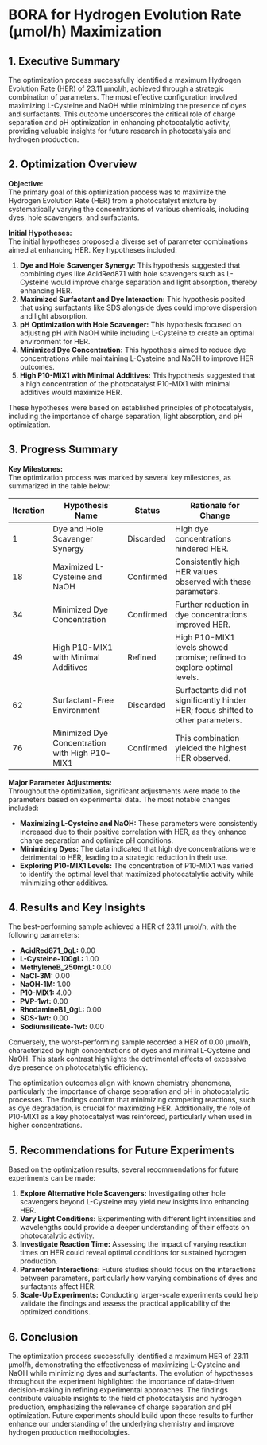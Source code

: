 # BORA for Hydrogen Evolution Rate (µmol/h) Maximization 

## 1. Executive Summary

The optimization process successfully identified a maximum Hydrogen Evolution Rate (HER) of 23.11 µmol/h, achieved through a strategic combination of parameters. The most effective configuration involved maximizing L-Cysteine and NaOH while minimizing the presence of dyes and surfactants. This outcome underscores the critical role of charge separation and pH optimization in enhancing photocatalytic activity, providing valuable insights for future research in photocatalysis and hydrogen production.

## 2. Optimization Overview

**Objective:**  
The primary goal of this optimization process was to maximize the Hydrogen Evolution Rate (HER) from a photocatalyst mixture by systematically varying the concentrations of various chemicals, including dyes, hole scavengers, and surfactants.

**Initial Hypotheses:**  
The initial hypotheses proposed a diverse set of parameter combinations aimed at enhancing HER. Key hypotheses included:

1. **Dye and Hole Scavenger Synergy:** This hypothesis suggested that combining dyes like AcidRed871 with hole scavengers such as L-Cysteine would improve charge separation and light absorption, thereby enhancing HER.
2. **Maximized Surfactant and Dye Interaction:** This hypothesis posited that using surfactants like SDS alongside dyes could improve dispersion and light absorption.
3. **pH Optimization with Hole Scavenger:** This hypothesis focused on adjusting pH with NaOH while including L-Cysteine to create an optimal environment for HER.
4. **Minimized Dye Concentration:** This hypothesis aimed to reduce dye concentrations while maintaining L-Cysteine and NaOH to improve HER outcomes.
5. **High P10-MIX1 with Minimal Additives:** This hypothesis suggested that a high concentration of the photocatalyst P10-MIX1 with minimal additives would maximize HER.

These hypotheses were based on established principles of photocatalysis, including the importance of charge separation, light absorption, and pH optimization.

## 3. Progress Summary

**Key Milestones:**  
The optimization process was marked by several key milestones, as summarized in the table below:

| Iteration | Hypothesis Name                          | Status         | Rationale for Change                                      |
|-----------|------------------------------------------|----------------|----------------------------------------------------------|
| 1         | Dye and Hole Scavenger Synergy          | Discarded      | High dye concentrations hindered HER.                    |
| 18        | Maximized L-Cysteine and NaOH           | Confirmed      | Consistently high HER values observed with these parameters. |
| 34        | Minimized Dye Concentration              | Confirmed      | Further reduction in dye concentrations improved HER.    |
| 49        | High P10-MIX1 with Minimal Additives    | Refined        | High P10-MIX1 levels showed promise; refined to explore optimal levels. |
| 62        | Surfactant-Free Environment              | Discarded      | Surfactants did not significantly hinder HER; focus shifted to other parameters. |
| 76        | Minimized Dye Concentration with High P10-MIX1 | Confirmed | This combination yielded the highest HER observed.       |

**Major Parameter Adjustments:**  
Throughout the optimization, significant adjustments were made to the parameters based on experimental data. The most notable changes included:

- **Maximizing L-Cysteine and NaOH:** These parameters were consistently increased due to their positive correlation with HER, as they enhance charge separation and optimize pH conditions.
- **Minimizing Dyes:** The data indicated that high dye concentrations were detrimental to HER, leading to a strategic reduction in their use.
- **Exploring P10-MIX1 Levels:** The concentration of P10-MIX1 was varied to identify the optimal level that maximized photocatalytic activity while minimizing other additives.

## 4. Results and Key Insights

The best-performing sample achieved a HER of 23.11 µmol/h, with the following parameters:

- **AcidRed871_0gL:** 0.00
- **L-Cysteine-100gL:** 1.00
- **MethyleneB_250mgL:** 0.00
- **NaCl-3M:** 0.00
- **NaOH-1M:** 1.00
- **P10-MIX1:** 4.00
- **PVP-1wt:** 0.00
- **RhodamineB1_0gL:** 0.00
- **SDS-1wt:** 0.00
- **Sodiumsilicate-1wt:** 0.00

Conversely, the worst-performing sample recorded a HER of 0.00 µmol/h, characterized by high concentrations of dyes and minimal L-Cysteine and NaOH. This stark contrast highlights the detrimental effects of excessive dye presence on photocatalytic efficiency.

The optimization outcomes align with known chemistry phenomena, particularly the importance of charge separation and pH in photocatalytic processes. The findings confirm that minimizing competing reactions, such as dye degradation, is crucial for maximizing HER. Additionally, the role of P10-MIX1 as a key photocatalyst was reinforced, particularly when used in higher concentrations.

## 5. Recommendations for Future Experiments

Based on the optimization results, several recommendations for future experiments can be made:

1. **Explore Alternative Hole Scavengers:** Investigating other hole scavengers beyond L-Cysteine may yield new insights into enhancing HER.
2. **Vary Light Conditions:** Experimenting with different light intensities and wavelengths could provide a deeper understanding of their effects on photocatalytic activity.
3. **Investigate Reaction Time:** Assessing the impact of varying reaction times on HER could reveal optimal conditions for sustained hydrogen production.
4. **Parameter Interactions:** Future studies should focus on the interactions between parameters, particularly how varying combinations of dyes and surfactants affect HER.
5. **Scale-Up Experiments:** Conducting larger-scale experiments could help validate the findings and assess the practical applicability of the optimized conditions.

## 6. Conclusion

The optimization process successfully identified a maximum HER of 23.11 µmol/h, demonstrating the effectiveness of maximizing L-Cysteine and NaOH while minimizing dyes and surfactants. The evolution of hypotheses throughout the experiment highlighted the importance of data-driven decision-making in refining experimental approaches. The findings contribute valuable insights to the field of photocatalysis and hydrogen production, emphasizing the relevance of charge separation and pH optimization. Future experiments should build upon these results to further enhance our understanding of the underlying chemistry and improve hydrogen production methodologies.